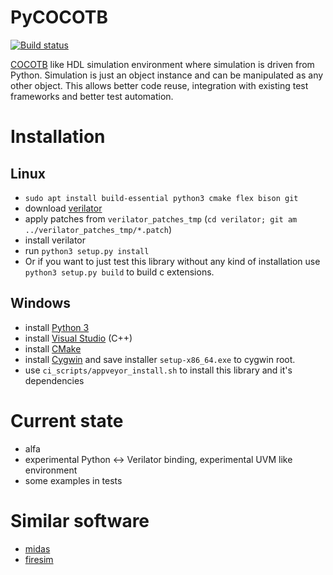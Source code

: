 # PyCOCOTB

[![Build status](https://ci.appveyor.com/api/projects/status/oy1ciuqhuax6vt4u?svg=true)](https://ci.appveyor.com/project/nic30/pycocotb)

[COCOTB](https://github.com/potentialventures/cocotb) like HDL simulation environment where simulation is driven from Python. 
Simulation is just an object instance and can be manipulated as any other object.
This allows better code reuse, integration with existing test frameworks and better test automation.


# Installation

## Linux

* `sudo apt install build-essential python3 cmake flex bison git` 
* download [verilator](https://www.veripool.org/projects/verilator/wiki/Installing)
* apply patches from `verilator_patches_tmp` (`cd verilator; git am ../verilator_patches_tmp/*.patch`)
* install verilator
* run ```python3 setup.py install```
* Or if you want to just test this library without any kind of installation use ```python3 setup.py build``` to build c extensions.

## Windows

* install [Python 3](https://www.python.org/downloads/)
* install [Visual Studio](https://visualstudio.microsoft.com/thank-you-downloading-visual-studio/?sku=Community&rel=15) (C++)
* install [CMake](https://cmake.org/)
* install [Cygwin](https://cygwin.com/install.html) and save installer `setup-x86_64.exe` to cygwin root. 
* use `ci_scripts/appveyor_install.sh` to install this library and it's dependencies 

# Current state
* alfa
* experimental Python <-> Verilator binding, experimental UVM like environment
* some examples in tests


# Similar software

* [midas](https://github.com/ucb-bar/midas)
* [firesim](https://github.com/firesim/firesim)
